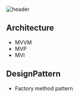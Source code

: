 ![header](https://capsule-render.vercel.app/api?type=rect&color=gradient&height=100&section=header&text=Android%20DevelopMent&fontSize=30&fontAlign=50&fontAlignY=50)

## Architecture
- MVVM
- MVP
- MVI
## DesignPattern
- Factory method pattern
